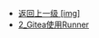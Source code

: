 - [返回上一级 [img]](page/后端/持续集成/git/gitea/img/)
- [2_Gitea使用Runner](page/后端/持续集成/git/gitea/img/2_Gitea使用Runner/)
